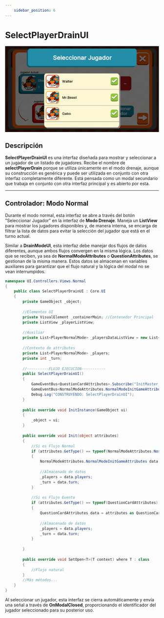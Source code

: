 ```yaml
---
    sidebar_position: 6
---
```


# SelectPlayerDrainUI

![Ejemplo ](../../../../../static/juego-img/interfaz/interfaces/game/SelectPlayerDrainUI.png)

## Descripción

**SelectPlayerDrainUI** es una interfaz diseñada para mostrar y seleccionar a un jugador de un listado de jugadores. Recibe el nombre de **selectPlayerDrain** porque se utiliza únicamente en el modo drenaje, aunque su construcción es genérica y puede ser utilizada en conjunto con otra interfaz completamente diferente. Está pensada como un modal secundario que trabaja en conjunto con otra interfaz principal y es abierto por esta.

---

## Controlador: Modo Normal

Durante el modo normal, esta interfaz se abre a través del botón "Seleccionar Jugador" en la interfaz de **Modo Drenaje**. Maneja un **ListView** para mostrar los jugadores disponibles y, de manera interna, se encarga de filtrar la lista de datos para evitar la selección del jugador que está en el turno actual. 

Similar a **DrainModeUI**, esta interfaz debe manejar dos flujos de datos diferentes, aunque ambos flujos convergen en la misma lógica. Los datos que se reciben, ya sea de **NormalModeAttributes** o **QuestionAttributes**, se gestionan de la misma manera. Estos datos se almacenan en variables auxiliares para garantizar que el flujo natural y la lógica del modal no se vean interrumpidos.

```csharp
namespace UI.Controllers.Views.Normal
{
    public class SelectPlayerDrainUI : Core.UI
    {
        private GameObject _object;

        //Elementos UI
        private VisualElement _containerMain; //Contenedor Principal
        private ListView _playerListView;

        //Auxiliar
        private List<PlayerNormalMode> _playersDataListView = new List<PlayerNormalMode>(); // Datos de jugadores a mostrar

        //Contexto de attributes
        private List<PlayerNormalMode> _players;
        private int _turn;

        //----------FLUJO EJECUCION-----------
        public SelectPlayerDrainUI()
        {
            GameEventBus<QuestionCardAttributes>.Subscribe("InitMaster_QuestionCard", Init);
            GameEventBus<NormalModeAttributes.NormalModeInitGameAttributes>.Subscribe("InitMaster", Init);
            Debug.Log("CONSTRUYENDO: SelectPlayerDrainUI");
        }

        public override void InitInstance(GameObject ui)
        {
            _object = ui;
        }

        public override void Init(object attributes)
        {
            //Si es Flujo Normal
            if (attributes.GetType() == typeof(NormalModeAttributes.NormalModeInitGameAttributes))
            {
                NormalModeAttributes.NormalModeInitGameAttributes data = attributes as NormalModeAttributes.NormalModeInitGameAttributes;

                //Almacenado de datos
                _players = data.players;
                _turn = data.turn;
            }

            //Si es Flujo Evento
            if (attributes.GetType() == typeof(QuestionCardAttributes))
            {
                QuestionCardAttributes data = attributes as QuestionCardAttributes;

                //Almacenado de datos
                _players = data.players;
                _turn = data.turn;
            }

        }

        public override void SetOpen<T>(T context) where T : class
        {
            //Flujo natural
        }
        //Más métodos...
    }
}
```

Al seleccionar un jugador, esta interfaz se cierra automáticamente y envía una señal a través de **OnModalClosed**, proporcionando el identificador del jugador seleccionado para su posterior uso.

